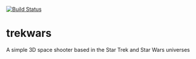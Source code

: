 [![Build Status](https://travis-ci.org/andykuszyk/trekwars.svg?branch=master)](https://travis-ci.org/andykuszyk/trekwars)

# trekwars
A simple 3D space shooter based in the Star Trek and Star Wars universes

